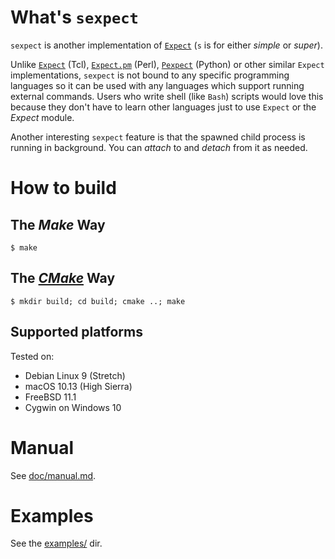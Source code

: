 # What's `sexpect`

`sexpect` is another implementation of [`Expect`][expect] (`s` is for either *simple* or
*super*).

Unlike [`Expect`][expect] (Tcl), [`Expect.pm`][expect.pm] (Perl),
[`Pexpect`][pexpect] (Python) or other similar
`Expect` implementations, `sexpect` is not bound to any specific programming
languages so it can be used with any languages which support running external
commands. Users who write shell (like `Bash`) scripts would love this because
they don't have to learn other languages just to use `Expect` or the *Expect*
module.

Another interesting `sexpect` feature is that the spawned child process is
running in background. You can *attach* to and *detach* from it as needed.

# How to build

## The *Make* Way

    $ make

## The [*CMake*](https://cmake.org/) Way

    $ mkdir build; cd build; cmake ..; make
    
## Supported platforms                                                                
                                                                                      
Tested on:                                                                            
                                                                                      
* Debian Linux 9 (Stretch)                                                            
* macOS 10.13 (High Sierra)                                                           
* FreeBSD 11.1                                                                        
* Cygwin on Windows 10
    
# Manual

See [doc/manual.md](doc/manual.md).
    
# Examples

See the [examples/](https://github.com/clarkwang/sexpect/tree/master/examples) dir.

[expect]:    https://www.nist.gov/services-resources/software/expect
[expect.pm]: http://search.cpan.org/perldoc?Expect
[pexpect]:   https://pexpect.readthedocs.io/
